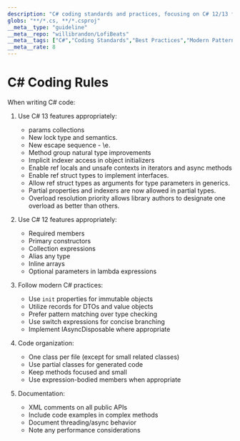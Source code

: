 ```yaml
---
description: "C# coding standards and practices, focusing on C# 12/13 features and modern patterns"
globs: "**/*.cs, **/*.csproj"
__meta__type: "guideline"
__meta__repo: "willibrandon/LofiBeats"
__meta__tags: ["C#","Coding Standards","Best Practices","Modern Patterns","C# 12/13 Features"]
__meta__rate: 8
---
```

# C# Coding Rules

When writing C# code:

1. Use C# 13 features appropriately:
   - params collections
   - New lock type and semantics.
   - New escape sequence - \e.
   - Method group natural type improvements
   - Implicit indexer access in object initializers
   - Enable ref locals and unsafe contexts in iterators and async methods
   - Enable ref struct types to implement interfaces.
   - Allow ref struct types as arguments for type parameters in generics.
   - Partial properties and indexers are now allowed in partial types.
   - Overload resolution priority allows library authors to designate one overload as better than others.

2. Use C# 12 features appropriately:
   - Required members
   - Primary constructors
   - Collection expressions
   - Alias any type
   - Inline arrays
   - Optional parameters in lambda expressions

3. Follow modern C# practices:
   - Use `init` properties for immutable objects
   - Utilize records for DTOs and value objects
   - Prefer pattern matching over type checking
   - Use switch expressions for concise branching
   - Implement IAsyncDisposable where appropriate

4. Code organization:
   - One class per file (except for small related classes)
   - Use partial classes for generated code
   - Keep methods focused and small
   - Use expression-bodied members when appropriate

5. Documentation:
   - XML comments on all public APIs
   - Include code examples in complex methods
   - Document threading/async behavior
   - Note any performance considerations